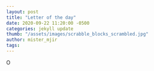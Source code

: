 ```yaml
---
layout: post
title: "Letter of the day"
date: 2020-09-22 11:20:00 -0500
categories: jekyll update
thumb: "/assets/images/scrabble_blocks_scrambled.jpg"
author: mister_mjir
tags:
---
```

O
